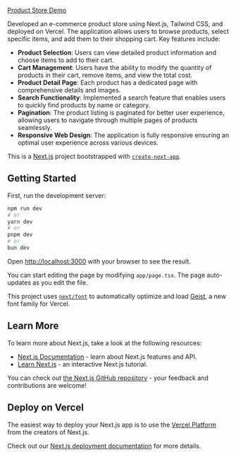 
[Product Store Demo](https://nextjs-demo-shop-nine.vercel.app)

Developed an e-commerce product store using Next.js, Tailwind CSS, and deployed on Vercel. The application allows users to browse products, select specific items, and add them to their shopping cart. Key features include:
- **Product Selection**: Users can view detailed product information and choose items to add to their cart.
- **Cart Management**: Users have the ability to modify the quantity of products in their cart, remove items, and view the total cost.
- **Product Detail Page**: Each product has a dedicated page with comprehensive details and images.
- **Search Functionality**: Implemented a search feature that enables users to quickly find products by name or category.
- **Pagination**: The product listing is paginated for better user experience, allowing users to navigate through multiple pages of products seamlessly.
- **Responsive Web Design**: The application is fully responsive ensuring an optimal user experience across various devices.

This is a [Next.js](https://nextjs.org) project bootstrapped with [`create-next-app`](https://nextjs.org/docs/app/api-reference/cli/create-next-app).

## Getting Started

First, run the development server:

```bash
npm run dev
# or
yarn dev
# or
pnpm dev
# or
bun dev
```

Open [http://localhost:3000](http://localhost:3000) with your browser to see the result.

You can start editing the page by modifying `app/page.tsx`. The page auto-updates as you edit the file.

This project uses [`next/font`](https://nextjs.org/docs/app/building-your-application/optimizing/fonts) to automatically optimize and load [Geist](https://vercel.com/font), a new font family for Vercel.

## Learn More

To learn more about Next.js, take a look at the following resources:

- [Next.js Documentation](https://nextjs.org/docs) - learn about Next.js features and API.
- [Learn Next.js](https://nextjs.org/learn) - an interactive Next.js tutorial.

You can check out [the Next.js GitHub repository](https://github.com/vercel/next.js) - your feedback and contributions are welcome!

## Deploy on Vercel

The easiest way to deploy your Next.js app is to use the [Vercel Platform](https://vercel.com/new?utm_medium=default-template&filter=next.js&utm_source=create-next-app&utm_campaign=create-next-app-readme) from the creators of Next.js.

Check out our [Next.js deployment documentation](https://nextjs.org/docs/app/building-your-application/deploying) for more details.
